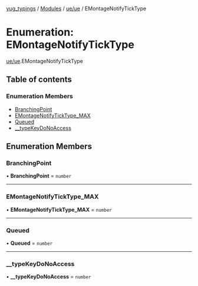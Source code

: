 [yug_typings](../README.md) / [Modules](../modules.md) / [ue/ue](../modules/ue_ue.md) / EMontageNotifyTickType

# Enumeration: EMontageNotifyTickType

[ue/ue](../modules/ue_ue.md).EMontageNotifyTickType

## Table of contents

### Enumeration Members

- [BranchingPoint](ue_ue.EMontageNotifyTickType.md#branchingpoint)
- [EMontageNotifyTickType\_MAX](ue_ue.EMontageNotifyTickType.md#emontagenotifyticktype_max)
- [Queued](ue_ue.EMontageNotifyTickType.md#queued)
- [\_\_typeKeyDoNoAccess](ue_ue.EMontageNotifyTickType.md#__typekeydonoaccess)

## Enumeration Members

### BranchingPoint

• **BranchingPoint** = `number`

___

### EMontageNotifyTickType\_MAX

• **EMontageNotifyTickType\_MAX** = `number`

___

### Queued

• **Queued** = `number`

___

### \_\_typeKeyDoNoAccess

• **\_\_typeKeyDoNoAccess** = `number`
